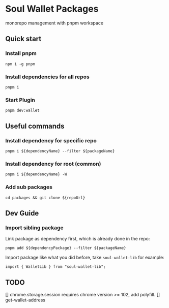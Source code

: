 # Soul Wallet Packages

monorepo management with pnpm workspace

## Quick start

### Install pnpm

`npm i -g pnpm`

### Install dependencies for all repos

`pnpm i`


### Start Plugin

`pnpm dev:wallet`


## Useful commands

### Install dependency for specific repo

`pnpm i ${dependencyName} --filter ${packageName}`

### Install dependency for root (common)

`pnpm i ${dependencyName} -W`

### Add sub packages

`cd packages && git clone ${repoUrl}`

## Dev Guide

### Import sibling package

Link package as dependency first, which is already done in the repo:

`pnpm add ${dependencyPackage} --filter ${packageName}`

Import package like what you did before, take `soul-wallet-lib` for example:

`import { WalletLib } from "soul-wallet-lib";`

## TODO
[] chrome.storage.session requires chrome version >= 102, add polyfill.
[] get-wallet-address